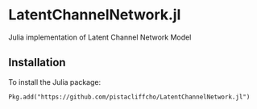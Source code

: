 # LatentChannelNetwork.jl
Julia implementation of Latent Channel Network Model

## Installation 
To install the Julia package:
```
Pkg.add("https://github.com/pistacliffcho/LatentChannelNetwork.jl")
```
